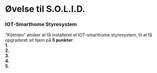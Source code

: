 # Øvelse til S.O.L.I.D.

### IOT-Smarthome Styresystem

"Klienten" ønsker at få installeret et IOT-smarthome styresystem, til at få opgraderet sit hjem på **5 punkter**: <br />
**1.**  <br />
**2.**  <br />
**3.**  <br />
**4.**  <br />
**5.**  <br />
